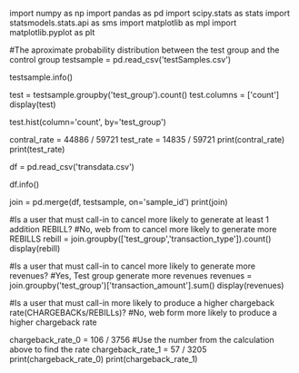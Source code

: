 import numpy as np
import pandas as pd
import scipy.stats as stats
import statsmodels.stats.api as sms
import matplotlib as mpl
import matplotlib.pyplot as plt

#The aproximate probability distribution between the test group and the control group
testsample = pd.read_csv('testSamples.csv')

testsample.info()

test = testsample.groupby('test_group').count()
test.columns = ['count']
display(test)

test.hist(column='count', by='test_group')

contral_rate = 44886 / 59721
test_rate = 14835 / 59721
print(contral_rate)
print(test_rate)


df = pd.read_csv('transdata.csv')

df.info()

join = pd.merge(df, testsample, on='sample_id')
print(join)

#Is a user that must call-in to cancel more likely to generate at least 1 addition REBILL?
#No, web from to cancel more likely to generate more REBILLS
rebill = join.groupby(['test_group','transaction_type']).count()
display(rebill)

#Is a user that must call-in to cancel more likely to generate more revenues? 
#Yes, Test group generate more revenues
revenues = join.groupby('test_group')['transaction_amount'].sum()
display(revenues)

#Is a user that must call-in more likely to produce a higher chargeback rate(CHARGEBACKs/REBILLs)?
#No, web form more likely to produce a higher chargeback rate

chargeback_rate_0 = 106 / 3756 #Use the number from the calculation above to find the rate
chargeback_rate_1 = 57 / 3205
print(chargeback_rate_0)
print(chargeback_rate_1)


```python

```

